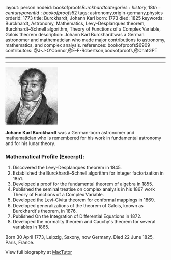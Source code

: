 layout: person
nodeid: bookofproofs$Burckhardt
categories: history,18th-century
parentid: bookofproofs$52
tags: astronomy,origin-germany,physics
orderid: 1773
title: Burckhardt, Johann Karl
born: 1773
died: 1825
keywords: Burckhardt, Astronomy, Mathematics, Levy–Desplanques theorem, Burckhardt–Schnell algorithm, Theory of Functions of a Complex Variable, Galois theorem
description: Johann Karl Burckhardtwas a German astronomer and mathematician who made major contributions to astronomy, mathematics, and complex analysis.
references: bookofproofs$6909
contributors: @J-J-O'Connor,@E-F-Robertson,bookofproofs,@ChatGPT

---



---

![Burckhardt.jpg](https://github.com/bookofproofs/bookofproofs.github.io/blob/main/_sources/_assets/images/portraits/Burckhardt.jpg?raw=true)

**Johann Karl Burckhardt** was a German-born astronomer and mathematician who is remembered for his work in fundamental astronomy and for his lunar theory.

### Mathematical Profile (Excerpt):
1. Discovered the Levy–Desplanques theorem in 1845.
2. Established the Burckhardt–Schnell algorithm for integer factorization in 1851.
3. Developed a proof for the fundamental theorem of algebra in 1855.
4. Published the seminal treatise on complex analysis in his 1867 work Theory of Functions of a Complex Variable.
5. Developed the Levi-Civita theorem for conformal mappings in 1869.
6. Developed generalizations of the theorem of Galois, known as Burckhardt's theorem, in 1876.
7. Published On the Integration of Differential Equations in 1872.
8. Developed the normality theorem and Cauchy's theorem for several variables in 1865.

Born 30 April 1773, Leipzig, Saxony, now Germany. Died 22 June 1825, Paris, France.

View full biography at [MacTutor](https://mathshistory.st-andrews.ac.uk/Biographies/Burckhardt/)
